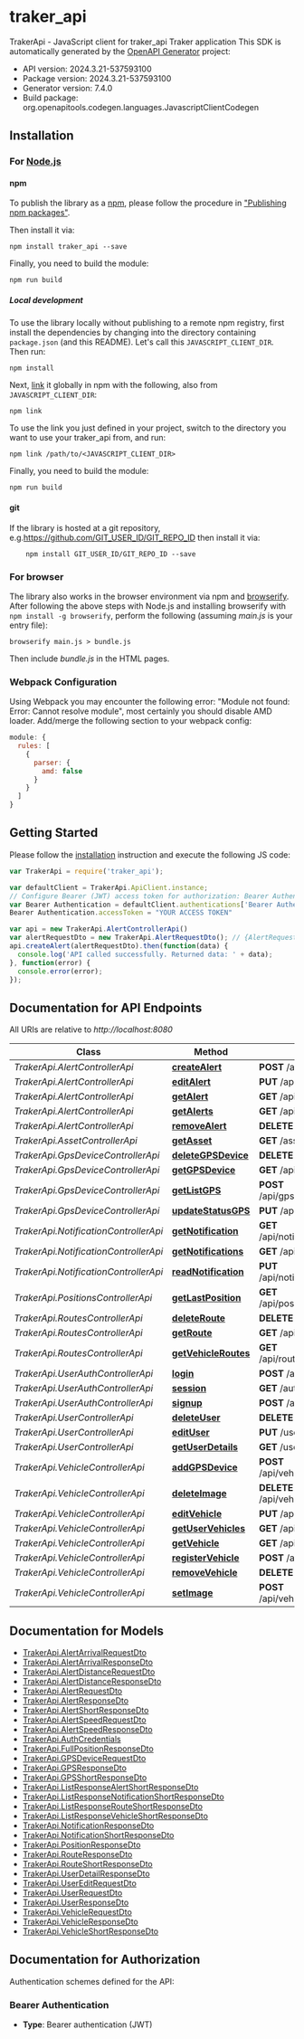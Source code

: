 # traker_api

TrakerApi - JavaScript client for traker_api
Traker application
This SDK is automatically generated by the [OpenAPI Generator](https://openapi-generator.tech) project:

- API version: 2024.3.21-537593100
- Package version: 2024.3.21-537593100
- Generator version: 7.4.0
- Build package: org.openapitools.codegen.languages.JavascriptClientCodegen

## Installation

### For [Node.js](https://nodejs.org/)

#### npm

To publish the library as a [npm](https://www.npmjs.com/), please follow the procedure in ["Publishing npm packages"](https://docs.npmjs.com/getting-started/publishing-npm-packages).

Then install it via:

```shell
npm install traker_api --save
```

Finally, you need to build the module:

```shell
npm run build
```

##### Local development

To use the library locally without publishing to a remote npm registry, first install the dependencies by changing into the directory containing `package.json` (and this README). Let's call this `JAVASCRIPT_CLIENT_DIR`. Then run:

```shell
npm install
```

Next, [link](https://docs.npmjs.com/cli/link) it globally in npm with the following, also from `JAVASCRIPT_CLIENT_DIR`:

```shell
npm link
```

To use the link you just defined in your project, switch to the directory you want to use your traker_api from, and run:

```shell
npm link /path/to/<JAVASCRIPT_CLIENT_DIR>
```

Finally, you need to build the module:

```shell
npm run build
```

#### git

If the library is hosted at a git repository, e.g.https://github.com/GIT_USER_ID/GIT_REPO_ID
then install it via:

```shell
    npm install GIT_USER_ID/GIT_REPO_ID --save
```

### For browser

The library also works in the browser environment via npm and [browserify](http://browserify.org/). After following
the above steps with Node.js and installing browserify with `npm install -g browserify`,
perform the following (assuming *main.js* is your entry file):

```shell
browserify main.js > bundle.js
```

Then include *bundle.js* in the HTML pages.

### Webpack Configuration

Using Webpack you may encounter the following error: "Module not found: Error:
Cannot resolve module", most certainly you should disable AMD loader. Add/merge
the following section to your webpack config:

```javascript
module: {
  rules: [
    {
      parser: {
        amd: false
      }
    }
  ]
}
```

## Getting Started

Please follow the [installation](#installation) instruction and execute the following JS code:

```javascript
var TrakerApi = require('traker_api');

var defaultClient = TrakerApi.ApiClient.instance;
// Configure Bearer (JWT) access token for authorization: Bearer Authentication
var Bearer Authentication = defaultClient.authentications['Bearer Authentication'];
Bearer Authentication.accessToken = "YOUR ACCESS TOKEN"

var api = new TrakerApi.AlertControllerApi()
var alertRequestDto = new TrakerApi.AlertRequestDto(); // {AlertRequestDto} 
api.createAlert(alertRequestDto).then(function(data) {
  console.log('API called successfully. Returned data: ' + data);
}, function(error) {
  console.error(error);
});


```

## Documentation for API Endpoints

All URIs are relative to *http://localhost:8080*

Class | Method | HTTP request | Description
------------ | ------------- | ------------- | -------------
*TrakerApi.AlertControllerApi* | [**createAlert**](docs/AlertControllerApi.md#createAlert) | **POST** /api/alert | 
*TrakerApi.AlertControllerApi* | [**editAlert**](docs/AlertControllerApi.md#editAlert) | **PUT** /api/alert/{alertId} | 
*TrakerApi.AlertControllerApi* | [**getAlert**](docs/AlertControllerApi.md#getAlert) | **GET** /api/alert/{alertId} | 
*TrakerApi.AlertControllerApi* | [**getAlerts**](docs/AlertControllerApi.md#getAlerts) | **GET** /api/alert | 
*TrakerApi.AlertControllerApi* | [**removeAlert**](docs/AlertControllerApi.md#removeAlert) | **DELETE** /api/alert/{alertId} | 
*TrakerApi.AssetControllerApi* | [**getAsset**](docs/AssetControllerApi.md#getAsset) | **GET** /asset/{assetId} | 
*TrakerApi.GpsDeviceControllerApi* | [**deleteGPSDevice**](docs/GpsDeviceControllerApi.md#deleteGPSDevice) | **DELETE** /api/gps/{gpsId} | 
*TrakerApi.GpsDeviceControllerApi* | [**getGPSDevice**](docs/GpsDeviceControllerApi.md#getGPSDevice) | **GET** /api/gps/{gpsId} | 
*TrakerApi.GpsDeviceControllerApi* | [**getListGPS**](docs/GpsDeviceControllerApi.md#getListGPS) | **POST** /api/gps/vehicle/{vehicleId} | 
*TrakerApi.GpsDeviceControllerApi* | [**updateStatusGPS**](docs/GpsDeviceControllerApi.md#updateStatusGPS) | **PUT** /api/gps/{gpsId} | 
*TrakerApi.NotificationControllerApi* | [**getNotification**](docs/NotificationControllerApi.md#getNotification) | **GET** /api/notification/{notificationId} | 
*TrakerApi.NotificationControllerApi* | [**getNotifications**](docs/NotificationControllerApi.md#getNotifications) | **GET** /api/notification | 
*TrakerApi.NotificationControllerApi* | [**readNotification**](docs/NotificationControllerApi.md#readNotification) | **PUT** /api/notification/{notificationId} | 
*TrakerApi.PositionsControllerApi* | [**getLastPosition**](docs/PositionsControllerApi.md#getLastPosition) | **GET** /api/position/vehicle/{vehicleId} | 
*TrakerApi.RoutesControllerApi* | [**deleteRoute**](docs/RoutesControllerApi.md#deleteRoute) | **DELETE** /api/route/{routeId} | 
*TrakerApi.RoutesControllerApi* | [**getRoute**](docs/RoutesControllerApi.md#getRoute) | **GET** /api/route/{routeId} | 
*TrakerApi.RoutesControllerApi* | [**getVehicleRoutes**](docs/RoutesControllerApi.md#getVehicleRoutes) | **GET** /api/route/vehicle/{vehicleId} | 
*TrakerApi.UserAuthControllerApi* | [**login**](docs/UserAuthControllerApi.md#login) | **POST** /auth/user/login | 
*TrakerApi.UserAuthControllerApi* | [**session**](docs/UserAuthControllerApi.md#session) | **GET** /auth/user/session | 
*TrakerApi.UserAuthControllerApi* | [**signup**](docs/UserAuthControllerApi.md#signup) | **POST** /auth/user | 
*TrakerApi.UserControllerApi* | [**deleteUser**](docs/UserControllerApi.md#deleteUser) | **DELETE** /user | 
*TrakerApi.UserControllerApi* | [**editUser**](docs/UserControllerApi.md#editUser) | **PUT** /user | 
*TrakerApi.UserControllerApi* | [**getUserDetails**](docs/UserControllerApi.md#getUserDetails) | **GET** /user | 
*TrakerApi.VehicleControllerApi* | [**addGPSDevice**](docs/VehicleControllerApi.md#addGPSDevice) | **POST** /api/vehicle/{vehicleId}/device | 
*TrakerApi.VehicleControllerApi* | [**deleteImage**](docs/VehicleControllerApi.md#deleteImage) | **DELETE** /api/vehicle/{vehicleId}/image | 
*TrakerApi.VehicleControllerApi* | [**editVehicle**](docs/VehicleControllerApi.md#editVehicle) | **PUT** /api/vehicle/{vehicleId} | 
*TrakerApi.VehicleControllerApi* | [**getUserVehicles**](docs/VehicleControllerApi.md#getUserVehicles) | **GET** /api/vehicle | 
*TrakerApi.VehicleControllerApi* | [**getVehicle**](docs/VehicleControllerApi.md#getVehicle) | **GET** /api/vehicle/{vehicleId} | 
*TrakerApi.VehicleControllerApi* | [**registerVehicle**](docs/VehicleControllerApi.md#registerVehicle) | **POST** /api/vehicle | 
*TrakerApi.VehicleControllerApi* | [**removeVehicle**](docs/VehicleControllerApi.md#removeVehicle) | **DELETE** /api/vehicle/{vehicleId} | 
*TrakerApi.VehicleControllerApi* | [**setImage**](docs/VehicleControllerApi.md#setImage) | **POST** /api/vehicle/{vehicleId}/image | 


## Documentation for Models

 - [TrakerApi.AlertArrivalRequestDto](docs/AlertArrivalRequestDto.md)
 - [TrakerApi.AlertArrivalResponseDto](docs/AlertArrivalResponseDto.md)
 - [TrakerApi.AlertDistanceRequestDto](docs/AlertDistanceRequestDto.md)
 - [TrakerApi.AlertDistanceResponseDto](docs/AlertDistanceResponseDto.md)
 - [TrakerApi.AlertRequestDto](docs/AlertRequestDto.md)
 - [TrakerApi.AlertResponseDto](docs/AlertResponseDto.md)
 - [TrakerApi.AlertShortResponseDto](docs/AlertShortResponseDto.md)
 - [TrakerApi.AlertSpeedRequestDto](docs/AlertSpeedRequestDto.md)
 - [TrakerApi.AlertSpeedResponseDto](docs/AlertSpeedResponseDto.md)
 - [TrakerApi.AuthCredentials](docs/AuthCredentials.md)
 - [TrakerApi.FullPositionResponseDto](docs/FullPositionResponseDto.md)
 - [TrakerApi.GPSDeviceRequestDto](docs/GPSDeviceRequestDto.md)
 - [TrakerApi.GPSResponseDto](docs/GPSResponseDto.md)
 - [TrakerApi.GPSShortResponseDto](docs/GPSShortResponseDto.md)
 - [TrakerApi.ListResponseAlertShortResponseDto](docs/ListResponseAlertShortResponseDto.md)
 - [TrakerApi.ListResponseNotificationShortResponseDto](docs/ListResponseNotificationShortResponseDto.md)
 - [TrakerApi.ListResponseRouteShortResponseDto](docs/ListResponseRouteShortResponseDto.md)
 - [TrakerApi.ListResponseVehicleShortResponseDto](docs/ListResponseVehicleShortResponseDto.md)
 - [TrakerApi.NotificationResponseDto](docs/NotificationResponseDto.md)
 - [TrakerApi.NotificationShortResponseDto](docs/NotificationShortResponseDto.md)
 - [TrakerApi.PositionResponseDto](docs/PositionResponseDto.md)
 - [TrakerApi.RouteResponseDto](docs/RouteResponseDto.md)
 - [TrakerApi.RouteShortResponseDto](docs/RouteShortResponseDto.md)
 - [TrakerApi.UserDetailResponseDto](docs/UserDetailResponseDto.md)
 - [TrakerApi.UserEditRequestDto](docs/UserEditRequestDto.md)
 - [TrakerApi.UserRequestDto](docs/UserRequestDto.md)
 - [TrakerApi.UserResponseDto](docs/UserResponseDto.md)
 - [TrakerApi.VehicleRequestDto](docs/VehicleRequestDto.md)
 - [TrakerApi.VehicleResponseDto](docs/VehicleResponseDto.md)
 - [TrakerApi.VehicleShortResponseDto](docs/VehicleShortResponseDto.md)


## Documentation for Authorization


Authentication schemes defined for the API:
### Bearer Authentication

- **Type**: Bearer authentication (JWT)

